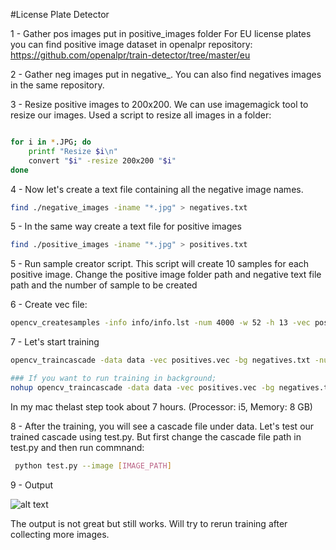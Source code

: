 #License Plate Detector


1 - Gather pos images put in positive_images folder
For EU license plates you can find positive image dataset in openalpr repository: 
https://github.com/openalpr/train-detector/tree/master/eu

2 - Gather neg images put in negative_.
You can also find negatives images in the same repository.


3 - Resize positive images to 200x200. We can use imagemagick tool to resize our images. Used a script to resize all images in a folder:

```bash

for i in *.JPG; do
    printf "Resize $i\n"
    convert "$i" -resize 200x200 "$i"
done

```

4 - Now let's create a text file containing all the negative image names.

```bash
find ./negative_images -iname "*.jpg" > negatives.txt
```
5 - In the same way create a text file for positive images

```bash
find ./positive_images -iname "*.jpg" > positives.txt
```

5 - Run sample creator script. This script will create 10 samples for each positive image. Change the positive image folder path and negative text file path and the number of sample to be created


6 - Create vec file: 
```bash
opencv_createsamples -info info/info.lst -num 4000 -w 52 -h 13 -vec positives.vec
```

7 - Let's start training
```bash
opencv_traincascade -data data -vec positives.vec -bg negatives.txt -numPos 3800 -numNeg 1900 -numStages 10 -w 52 -h 13

### If you want to run training in background;
nohup opencv_traincascade -data data -vec positives.vec -bg negatives.txt -numPos 3800 -numNeg 1900 -numStages 10 -w 52 -h 13 &
```

In my mac thelast step took about 7 hours. (Processor: i5, Memory: 8 GB)

8 - After the training, you will see a cascade file under data. Let's test our trained cascade using test.py. But first change the cascade file path in test.py and then run commnand:

```bash
 python test.py --image [IMAGE_PATH]
```

9 - Output

![alt text](https://raw.githubusercontent.com/muratlutfigoncu/turkish-license-plate-detector/master/output/output.png)

The output is not great but still works. Will try to rerun training after collecting more images.

